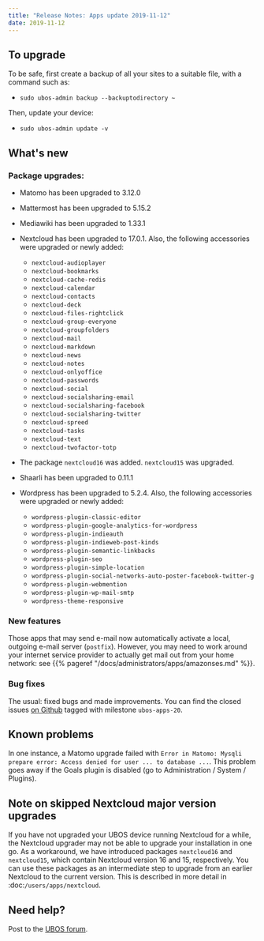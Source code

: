 ```yaml
---
title: "Release Notes: Apps update 2019-11-12"
date: 2019-11-12
---
```


## To upgrade

To be safe, first create a backup of all your sites to a suitable file, with a
command such as:

* ``sudo ubos-admin backup --backuptodirectory ~``

Then, update your device:

* ``sudo ubos-admin update -v``

## What's new

### Package upgrades:

* Matomo has been upgraded to 3.12.0

* Mattermost has been upgraded to 5.15.2

* Mediawiki has been upgraded to 1.33.1

* Nextcloud has been upgraded to 17.0.1. Also, the following accessories were upgraded or
  newly added:

  * ``nextcloud-audioplayer``
  * ``nextcloud-bookmarks``
  * ``nextcloud-cache-redis``
  * ``nextcloud-calendar``
  * ``nextcloud-contacts``
  * ``nextcloud-deck``
  * ``nextcloud-files-rightclick``
  * ``nextcloud-group-everyone``
  * ``nextcloud-groupfolders``
  * ``nextcloud-mail``
  * ``nextcloud-markdown``
  * ``nextcloud-news``
  * ``nextcloud-notes``
  * ``nextcloud-onlyoffice``
  * ``nextcloud-passwords``
  * ``nextcloud-social``
  * ``nextcloud-socialsharing-email``
  * ``nextcloud-socialsharing-facebook``
  * ``nextcloud-socialsharing-twitter``
  * ``nextcloud-spreed``
  * ``nextcloud-tasks``
  * ``nextcloud-text``
  * ``nextcloud-twofactor-totp``

* The package ``nextcloud16`` was added. ``nextcloud15`` was upgraded.

* Shaarli has been upgraded to 0.11.1

* Wordpress has been upgraded to 5.2.4. Also, the following accessories were upgraded or
  newly added:

  * ``wordpress-plugin-classic-editor``
  * ``wordpress-plugin-google-analytics-for-wordpress``
  * ``wordpress-plugin-indieauth``
  * ``wordpress-plugin-indieweb-post-kinds``
  * ``wordpress-plugin-semantic-linkbacks``
  * ``wordpress-plugin-seo``
  * ``wordpress-plugin-simple-location``
  * ``wordpress-plugin-social-networks-auto-poster-facebook-twitter-g``
  * ``wordpress-plugin-webmention``
  * ``wordpress-plugin-wp-mail-smtp``
  * ``wordpress-theme-responsive``

### New features

Those apps that may send e-mail now automatically activate a local, outgoing e-mail server
(``postfix``). However, you may need to work around your internet service provider to
actually get mail out from your home network: see {{% pageref "/docs/administrators/apps/amazonses.md" %}}.

### Bug fixes

The usual: fixed bugs and made improvements. You can find the closed issues
[on Github](https://github.com/uboslinux/) tagged with milestone ``ubos-apps-20``.

## Known problems

In one instance, a Matomo upgrade failed with ``Error in Matomo: Mysqli prepare error:
Access denied for user ... to database ...``. This problem goes away if the Goals plugin
is disabled (go to Administration / System / Plugins).

## Note on skipped Nextcloud major version upgrades

If you have not upgraded your UBOS device running Nextcloud for a while, the Nextcloud
upgrader may not be able to upgrade your installation in one go. As a workaround, we have
introduced packages ``nextcloud16`` and ``nextcloud15``, which contain Nextcloud version
16 and 15, respectively. You can use these packages as an intermediate step to upgrade
from an earlier Nextcloud to the current version. This is described in more detail in
:doc:`/users/apps/nextcloud`.

## Need help?

Post to the [UBOS forum](https://forum.ubos.net/).
